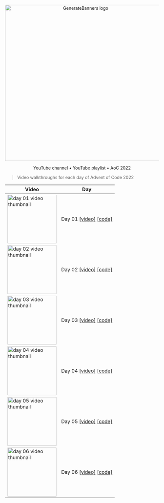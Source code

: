 <p align="center">
  <img src="https://user-images.githubusercontent.com/494686/205890471-74df6c66-76de-4292-895b-9c74b1edb137.jpeg" alt="GenerateBanners logo" width="512px">
</p>


<p align="center">
  <a href="https://www.youtube.com/channel/UCsATdyu8fmu7B_-22AfySxg?sub_confirmation=1">YouTube channel</a> •
  <a href="https://www.youtube.com/watch?v=um_-T8patWs&list=PL4_jvUW2qVuFXgGplHiApjOb2OoMbvYU8">YouTube playlist</a> •
  <a href="https://adventofcode.com/2022/">AoC 2022</a>

</p>


> Video walkthroughs for each day of Advent of Code 2022


| Video  | Day |
| ------------- | ------------- |
| [<img src="https://img.youtube.com/vi/um_-T8patWs/mqdefault.jpg" alt="day 01 video thumbnail" width="160px">](https://youtu.be/um_-T8patWs)  | Day 01 [[video]](https://youtu.be/um_-T8patWs) [[code]](https://github.com/tpatel/advent-of-code-2022/blob/main/day01.mjs)  |
| [<img src="https://img.youtube.com/vi/Q_IcvDn914U/mqdefault.jpg" alt="day 02 video thumbnail" width="160px">](https://youtu.be/Q_IcvDn914U)  | Day 02 [[video]](https://youtu.be/Q_IcvDn914U) [[code]](https://github.com/tpatel/advent-of-code-2022/blob/main/day02.mjs)  |
| [<img src="https://img.youtube.com/vi/nFD8ZessRro/mqdefault.jpg" alt="day 03 video thumbnail" width="160px">](https://youtu.be/nFD8ZessRro)  | Day 03 [[video]](https://youtu.be/nFD8ZessRro) [[code]](https://github.com/tpatel/advent-of-code-2022/blob/main/day03.mjs)  |
| [<img src="https://img.youtube.com/vi/qOun1vcMV9w/mqdefault.jpg" alt="day 04 video thumbnail" width="160px">](https://youtu.be/qOun1vcMV9w)  | Day 04 [[video]](https://youtu.be/qOun1vcMV9w) [[code]](https://github.com/tpatel/advent-of-code-2022/blob/main/day04.mjs)  |
| [<img src="https://img.youtube.com/vi/Imq-uO3d-YE/mqdefault.jpg" alt="day 05 video thumbnail" width="160px">](https://youtu.be/Imq-uO3d-YE)  | Day 05 [[video]](https://youtu.be/Imq-uO3d-YE) [[code]](https://github.com/tpatel/advent-of-code-2022/blob/main/day05.mjs)  |
| [<img src="https://img.youtube.com/vi/uorpQN_cQk4/mqdefault.jpg" alt="day 06 video thumbnail" width="160px">](https://youtu.be/uorpQN_cQk4)  | Day 06 [[video]](https://youtu.be/uorpQN_cQk4) [[code]](https://github.com/tpatel/advent-of-code-2022/blob/main/day06.mjs)  |
